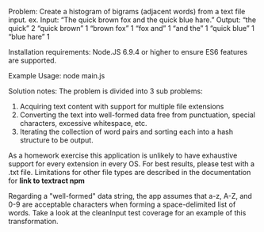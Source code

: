 Problem:
Create a histogram of bigrams (adjacent words) from a text file input.
ex.
Input:
“The quick brown fox and the quick blue hare.”
Output:
“the quick” 2
“quick brown” 1
“brown fox” 1
“fox and” 1
“and the” 1
“quick blue” 1
“blue hare” 1

Installation requirements:
Node.JS 6.9.4 or higher to ensure ES6 features are supported.

Example Usage:
node main.js <your file here>

Solution notes:
The problem is divided into 3 sub problems:
1) Acquiring text content with support for multiple file extensions
2) Converting the text into well-formed data free from punctuation, special characters, excessive whitespace, etc.
3) Iterating the collection of word pairs and sorting each into a hash structure to be output.

As a homework exercise this application is unlikely to have exhaustive support for every extension in every OS.
For best results, please test with a .txt file. Limitations for other file types are described in the documentation for
**link to textract npm**

Regarding a "well-formed" data string, the app assumes that a-z, A-Z, and 0-9 are acceptable characters when forming a
space-delimited list of words. Take a look at the cleanInput test coverage for an example of this transformation.